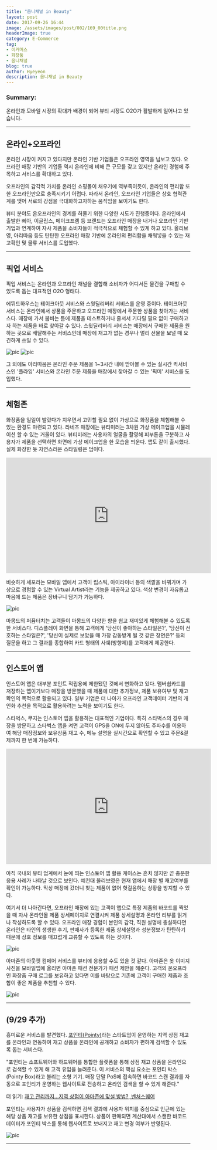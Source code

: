 ```yaml
---
title: "옴니채널 in Beauty"
layout: post
date: 2017-09-26 16:44
image: /assets/images/post/002/169_00title.png
headerImage: true
category: E-Commerce
tag:
- 이커머스
- 화장품
- 옴니채널
blog: true
author: Hyeyeon
description: 옴니채널 in Beauty
---
```


### Summary:

온라인과 모바일 시장의 확대가 배경이 되어 뷰티 시장도 O2O가 활발하게 일어나고 있습니다.

---

## 온라인+오프라인

온라인 시장이 커지고 있다지만 온라인 기반 기업들은 오프라인 영역을 넘보고 있다. 오프라인 매장 기반의 기업들 역시 온라인에 비해 큰 규모를 갖고 있지만 온라인 경험에 주목하고 서비스를 확대하고 있다.

오프라인의 감각적 가치를 온라인 쇼핑몰이 채우기에 역부족이듯이, 온라인의 편리함 또한 오프라인만으로 충족시키기 어렵다. 따라서 온라인, 오프라인 기업들은 상호 협력관계를 맺어 서로의 강점을 극대화하고자하는 움직임을 보이기도 한다.

뷰티 분야도 온오프라인의 경계를 허물기 위한 다양한 시도가 진행중이다. 온라인에서 출발한 삐아, 이글립스, 메이크프렘 등 브랜드는 오프라인 매장을 내거나 오프라인 기반 기업과 연계하여 자사 제품을 소비자들이 적극적으로 체험할 수 있게 하고 있다. 올리브영, 아리따움 등도 탄탄한 오프라인 매장 기반에 온라인의 편리함을 채워넣을 수 있는 재고확인 및 물류 서비스를 도입했다.

---

## 픽업 서비스

픽업 서비스는 온라인과 오프라인 채널을 결합해 소비자가 어디서든 물건을 구매할 수 있도록 돕는 대표적인 O2O 형태다.

에뛰드하우스는 테이크아웃 서비스와 스윗딜리버리 서비스를 운영 중이다. 테이크아웃 서비스는 온라인에서 상품을 주문하고 오프라인 매장에서 주문한 상품을 찾아가는 서비스다. 매장에 가서 붐비는 틈에 제품을 테스트하거나 줄서서 기다릴 필요 없이 구매하고자 하는 제품을 바로 찾아갈 수 있다. 스윗딜리버리 서비스는 매장에서 구매한 제품을 원하는 곳으로 배달해주는 서비스인데 매장에 재고가 없는 경우나 멀리 선물을 보낼 때 요긴하게 쓰일 수 있다.

![pic](/assets/images/post/002/176_01.png)
![pic](/assets/images/post/002/176_02.png)
<br>

그 외에도 아리따움은 온라인 주문 제품을 1~3시간 내에 받아볼 수 있는 실시간 퀵서비스인 '플라잉' 서비스와 온라인 주문 제품을 매장에서 찾아갈 수 있는 '픽미' 서비스를 도입했다.

---

## 체험존

화장품을 일일이 발랐다가 지우면서 고민할 필요 없이 가상으로 화장품을 체험해볼 수 있는 환경도 마련되고 있다. 라네즈 매장에는 뷰티미러는 3차원 가상 메이크업을 시뮬레이션 할 수 있는 거울이 있다. 뷰티미러는 사용자의 얼굴을 촬영해 피부톤을 구분하고 사용자가 제품을 선택하면 화면에 가상 메이크업을 한 모습을 띄운다. 앱도 같이 출시했다. 실제 화장한 듯 자연스러운 스타일링은 덤이다.

<iframe width="560" height="315" src="https://www.youtube.com/embed/jUCmUL2VHrA" frameborder="0" allowfullscreen></iframe>
<br>

비슷하게 세포라는 모바일 앱에서 고객이 립스틱, 아이라이너 등의 색깔을 바꿔가며 가상으로 경험할 수 있는 Virtual Artist라는 기능을 제공하고 있다. 색상 변경이 자유롭고 마음에 드는 제품은 장바구니 담기가 가능하다.

![pic](https://cdn.vox-cdn.com/thumbor/Q0pviKLGqI_w8QAKgw7nfRs_9Os=/0x89:1704x1048/1600x900/cdn.vox-cdn.com/uploads/chorus_image/image/53730843/sephora_virtual_artist_tutorials_5_HR.0.jpg)
<br>

마몽드의 퍼퓸터치는 고객들이 마몽드의 다양한 향을 쉽고 재미있게 체험해볼 수 있도록 한 서비스다. 디스플레이 화면을 통해 고객에게 '당신이 좋아하는 스타일은?', '당신이 선호하는 스타일은?', '당신이 실제로 보았을 때 가장 감동받게 될 것 같은 장면은?' 등의 질문을 하고 그 결과를 종합하여 카드 형태의 사쉐(방향제)를 고객에게 제공한다.

---

## 인스토어 앱

인스토어 앱은 대부분 포인트 적립용에 제한됐던 것에서 변화하고 있다. 맴버쉽카드를 저장하는 앱이기보다 매장을 방문했을 때 제품에 대한 추가정보, 제품 보유여부 및 재고 확인의 목적으로 활용되고 있다. 일부 기업은 더 나아가 오프라인 고객데이터 기반의 개인화 추천을 목적으로 활용하려는 노력을 보이기도 한다.

스타벅스, 무지는 인스토어 앱을 활용하는 대표적인 기업이다. 특히 스타벅스의 경우 매장을 방문하고 스타벅스 앱을 켜면 고객이 GPS을 ON에 두지 않아도 주파수를 이용하여 해당 매장정보와 보유상품 재고 수, 메뉴 설명을 실시간으로 확인할 수 있고 주문&결제까지 한 번에 가능하다.

<iframe width="560" height="315" src="https://www.youtube.com/embed/nmYR1W0rhTs" frameborder="0" allowfullscreen></iframe>
<br>

아직 국내외 뷰티 업계에서 눈에 띄는 인스토어 앱 활용 케이스는 흔치 않지만 곧 충분한 응용 사례가 나타날 것으로 보인다. 예컨대 올리브영은 현재 앱에서 매장 별 재고여부를 확인이 가능하다. 막상 매장에 갔더니 찾는 제품이 없어 헛걸음하는 상황을 방지할 수 있다.

여기서 더 나아간다면, 오프라인 매장에 있는 고객이 앱으로 특정 제품의 바코드를 찍었을 때 자사 온라인몰 제품 상세페이지로 연결시켜 제품 상세설명과 온라인 리뷰를 읽거나 작성하도록 할 수 있다. 오프라인 매장 경험이 본인의 감각, 직원 설명에 충실하다면 온라인은 타인의 생생한 후기, 판매사가 등록한 제품 상세설명과 성분정보가 탄탄하기 때문에 상호 정보를 매끄럽게 교류할 수 있도록 하는 것이다.

![pic](/assets/images/post/002/176_03.jpg)
<br>

아마존의 아웃핏 컴페어 서비스를 뷰티에 응용할 수도 있을 것 같다. 아마존은 옷 이미지 사진을 모바일앱에 올리면 아마존 패션 전문가가 패션 제안을 해준다. 고객의 온오프라인 화장품 구매 로그를 보유하고 있다면 이를 바탕으로 기존에 고객이 구매한 제품과 조합이 좋은 제품을 추천할 수 있다.

![pic](https://s.aolcdn.com/hss/storage/midas/1043f3904b4fec22ed8683987ca7f6f3/205065393/amazon-outfit-compare.jpg)

---

## (9/29 추가)

흥미로운 서비스를 발견했다. [포인티(Pointy)](https://www.pointy.com/us)라는 스타트업이 운영하는 지역 상점 재고를 온라인과 연동하여 재고 상품을 온라인에 공개하고 소비자가 편하게 검색할 수 있도록 돕는 서비스다.

"포인티는 소프트웨어와 하드웨어를 통합한 플랫폼을 통해 상점 재고 상품을 온라인으로 검색할 수 있게 해 고객 유입을 늘려준다. 이 서비스의 핵심 요소는 포인티 박스(Pointy Box)라고 불리는 소형 기기. 매장 단말 PoS에 접속하면 바코드 스캔 결과를 자동으로 포인티가 운영하는 웹사이트로 전송하고 온라인 검색을 할 수 있게 해준다."

더 읽기: [재고 관리까지…지역 상점이 아마존에 맞설 방법?, 벤처스퀘어](http://www.venturesquare.net/754086)

포인티는 사용자가 상품을 검색하면 검색 결과에 사용자 위치를 중심으로 인근에 있는 해당 상품 재고를 보유한 상점을 표시한다. 상품이 판매되면 계산대에서 스캔한 바코드 데이터가 포인티 박스를 통해 웹사이트로 보내지고 재고 변경 여부가 반영된다.

![pic](/assets/images/post/002/176_04.png)

---

